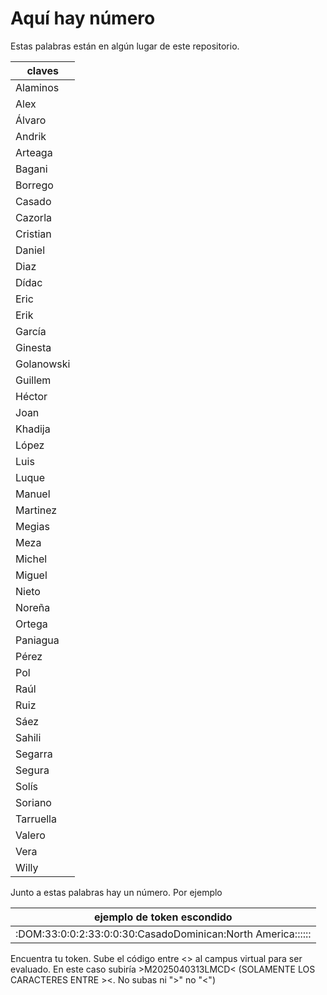 # Aquí hay número

Estas palabras están en algún lugar de este repositorio.


| claves |
|--------|
|Alaminos|
|Alex|
|Álvaro|
|Andrik|
|Arteaga|
|Bagani|
|Borrego|
|Casado|
|Cazorla|
|Cristian|
|Daniel|
|Diaz|
|Dídac|
|Eric|
|Erik|
|García|
|Ginesta|
|Golanowski|
|Guillem|
|Héctor|
|Joan|
|Khadija|
|López|
|Luis|
|Luque|
|Manuel|
|Martinez|
|Megias|
|Meza|
|Michel|
|Miguel|
|Nieto|
|Noreña|
|Ortega|
|Paniagua|
|Pérez|
|Pol|
|Raúl|
|Ruiz|
|Sáez|
|Sahili|
|Segarra|
|Segura|
|Solís|
|Soriano|
|Tarruella|
|Valero|
|Vera|
|Willy|


Junto a estas palabras hay un número. Por ejemplo

|ejemplo de token escondido|
|---------------------------------------------------------------------------|
|:DOM:33:0:0:2:33:0:0:30:Casado<M2025040313LMCD>Dominican:North America::::::|


Encuentra tu token. Sube el código entre <> al campus virtual para ser evaluado. En este caso subiría >M2025040313LMCD< (SOLAMENTE LOS CARACTERES ENTRE ><. No subas ni ">" no "<")
